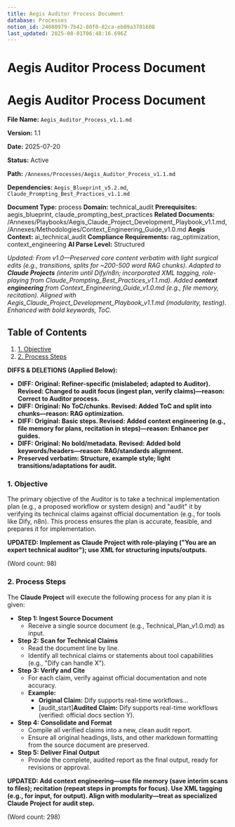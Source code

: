```yaml
---
title: Aegis Auditor Process Document
database: Processes
notion_id: 24080979-7b42-80f0-82ca-eb09a3701608
last_updated: 2025-08-01T06:48:16.696Z
---
```


# Aegis Auditor Process Document


# Aegis Auditor Process Document


**File Name:** `Aegis_Auditor_Process_v1.1.md`


**Version:** 1.1


**Date:** 2025-07-20


**Status:** Active


**Path:** `/Annexes/Processes/Aegis_Auditor_Process_v1.1.md`


**Dependencies:** `Aegis_Blueprint_v5.2.md`, `Claude_Prompting_Best_Practices_v1.1.md`


**Document Type:** process
**Domain:** technical_audit
**Prerequisites:** aegis_blueprint, claude_prompting_best_practices
**Related Documents:** /Annexes/Playbooks/Aegis_Claude_Project_Development_Playbook_v1.1.md, /Annexes/Methodologies/Context_Engineering_Guide_v1.0.md
**Aegis Context:** ai_technical_audit
**Compliance Requirements:** rag_optimization, context_engineering
**AI Parse Level:** Structured


_Updated: From v1.0—Preserved core content verbatim with light surgical edits (e.g., transitions, splits for ~200-500 word RAG chunks). Adapted to_ _**Claude Projects**_ _(interim until Dify/n8n; incorporated XML tagging, role-playing from Claude_Prompting_Best_Practices_v1.1.md). Added_ _**context engineering**_ _from Context_Engineering_Guide_v1.0.md (e.g., file memory, recitation). Aligned with Aegis_Claude_Project_Development_Playbook_v1.1.md (modularity, testing). Enhanced with bold keywords, ToC._


## Table of Contents

1. [1. Objective](https://www.notion.so/238809797b42809ea93ce2bd1a8abefa?v=238809797b42803f89b2000cb0cd8e50&p=240809797b4280f082caeb09a3701608&pm=s#1-objective)
2. [2. Process Steps](https://www.notion.so/238809797b42809ea93ce2bd1a8abefa?v=238809797b42803f89b2000cb0cd8e50&p=240809797b4280f082caeb09a3701608&pm=s#2-process-steps)

**DIFFS & DELETIONS (Applied Below):**

- **DIFF: Original: Refiner-specific (mislabeled; adapted to Auditor). Revised: Changed to audit focus (ingest plan, verify claims)—reason: Correct to Auditor process.**
- **DIFF: Original: No ToC/chunks. Revised: Added ToC and split into chunks—reason: RAG optimization.**
- **DIFF: Original: Basic steps. Revised: Added context engineering (e.g., file memory for plans, recitation in steps)—reason: Enhance per guides.**
- **DIFF: Original: No bold/metadata. Revised: Added bold keywords/headers—reason: RAG/standards alignment.**
- **Preserved verbatim: Structure, example style; light transitions/adaptations for audit.**

### 1. Objective


The primary objective of the Auditor is to take a technical implementation plan (e.g., a proposed workflow or system design) and \"audit\" it by verifying its technical claims against official documentation (e.g., for tools like Dify, n8n). This process ensures the plan is accurate, feasible, and prepares it for implementation.


**UPDATED: Implement as Claude Project with role-playing (\"You are an expert technical auditor\"); use XML for structuring inputs/outputs.**


(Word count: 98)


### 2. Process Steps


The **Claude Project** will execute the following process for any plan it is given:

- **Step 1: Ingest Source Document**
    - Receive a single source document (e.g., Technical_Plan_v1.0.md) as input.
- **Step 2: Scan for Technical Claims**
    - Read the document line by line.
    - Identify all technical claims or statements about tool capabilities (e.g., \"Dify can handle X\").
- **Step 3: Verify and Cite**
    - For each claim, verify against official documentation and note accuracy.
    - **Example:**
        - **Original Claim:** Dify supports real-time workflows...
        - [audit_start]**Audited Claim:** Dify supports real-time workflows (verified: official docs section Y).
- **Step 4: Consolidate and Format**
    - Compile all verified claims into a new, clean audit report.
    - Ensure all original headings, lists, and other markdown formatting from the source document are preserved.
- **Step 5: Deliver Final Output**
    - Provide the complete, audited report as the final output, ready for revisions or approval.

**UPDATED: Add context engineering—use file memory (save interim scans to files); recitation (repeat steps in prompts for focus). Use XML tagging (e.g., <plan> for input, <audit> for output). Align with modularity—treat as specialized Claude Project for audit step.**


(Word count: 298)


